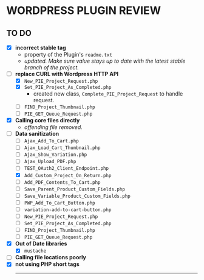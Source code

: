 # WORDPRESS PLUGIN REVIEW

## TO DO

* [x] **incorrect stable tag**
  * property of the Plugin's `readme.txt`
  * *updated. Make sure value stays up to date with the latest stable branch of the project.*
* [ ] **replace CURL with Wordpress HTTP API**
  * [x] `New_PIE_Project_Request.php`
  * [x] `Set_PIE_Project_As_Completed.php`
    * created new class, `Complete_PIE_Project_Request` to handle request.
  * [ ] `FIND_Project_Thumbnail.php`
  * [ ] `PIE_GET_Queue_Request.php`
* [x] **Calling core files directly**
  * *offending file removed.*
* [ ] **Data sanitization**
  * [ ] `Ajax_Add_To_Cart.php`
  * [ ] `Ajax_Load_Cart_Thumbnail.php`
  * [ ] `Ajax_Show_Variation.php`
  * [ ] `Ajax_Upload_PDF.php`
  * [ ] `TEST_OAuth2_Client_Endpoint.php`
  * [x] `Add_Custom_Project_On_Return.php`
  * [ ] `Add_PDF_Contents_To_Cart.php`
  * [ ] `Save_Parent_Product_Custom_Fields.php`
  * [ ] `Save_Variable_Product_Custom_Fields.php`
  * [ ] `PWP_Add_To_Cart_Button.php`
  * [ ] `variation-add-to-cart-button.php`
  * [ ] `New_PIE_Project_Request.php`
  * [ ] `Set_PIE_Project_As_Completed.php`
  * [ ] `FIND_Project_Thumbnail.php`
  * [ ] `PIE_GET_Queue_Request.php`
* [x] **Out of Date libraries**
  * [x] `mustache`
* [ ] **Calling file locations poorly**
* [x] **not using PHP short tags**
  ___
